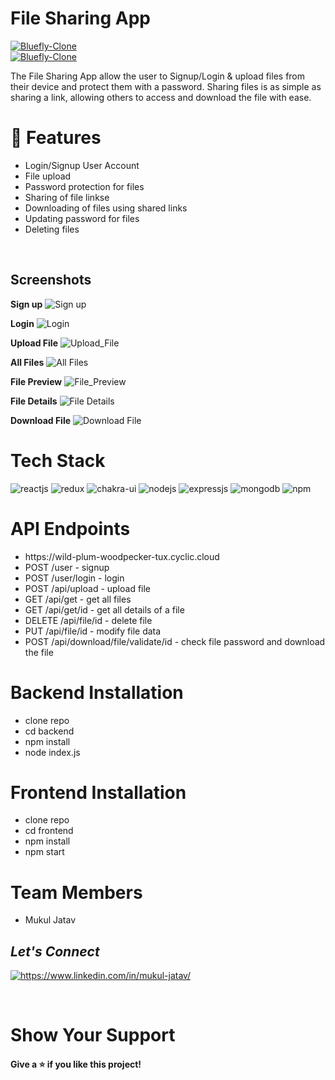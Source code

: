 # File Sharing App

<a href="https://file-sharing-application.netlify.app/" target="blank">
        <img src="https://img.shields.io/static/v1?style=for-the-badge&message=Want to see live preview »&color=B9351B&logo=Bluefly&logoColor=FFFFFF&label=" alt="Bluefly-Clone" />
    </a>
</br>

<a href="https://drive.google.com/file/d/1BlACPcpmBkKHRxUE_LEMrB4yljPJVxV_/view?usp=sharing" target="blank">
        <img src="https://img.shields.io/static/v1?style=for-the-badge&message=Video Walkthrough of the project »&color=1BB91F&logo=Bluefly&logoColor=FFFFFF&label=" alt="Bluefly-Clone" />
    </a>
    
<p> The File Sharing App allow the user to Signup/Login & upload files from their device and protect them with a password. Sharing files is as simple as sharing a link, allowing others to access and download the file with ease.

 </p>

<h1> 🚀 Features </h1>
<ul> 
<li> Login/Signup User Account </li>
<li> File upload </li>
<li> Password protection for files </li> 
<li> Sharing of file linkse </li>
<li> Downloading of files using shared links </li> 
<li> Updating password for files </li> 
<li> Deleting files </li> 
</ul>

</br>

## Screenshots
**Sign up**
![Sign up](https://res.cloudinary.com/dfrhy6m3m/image/upload/v1735849543/n1jmmbdshvarzhtmff0j.png)

**Login**
![Login](https://res.cloudinary.com/dfrhy6m3m/image/upload/v1735849529/rqkysncbmwczo5wxx6ii.png)

**Upload File**
![Upload_File](https://res.cloudinary.com/dfrhy6m3m/image/upload/v1735849561/lmsbubqsxbnt12i5fnfb.png)

**All Files**
![All Files](https://res.cloudinary.com/dfrhy6m3m/image/upload/v1735849749/j92evec7ja2ppmdpfmu6.png)

**File Preview**
![File_Preview](https://res.cloudinary.com/dfrhy6m3m/image/upload/v1735849765/coiqkyuyhj16lb8cej8w.png)


**File Details**
![File Details](https://res.cloudinary.com/dfrhy6m3m/image/upload/v1735849605/lvggguzi7ra0sxwdgmko.png)

**Download File**
![Download File](https://res.cloudinary.com/dfrhy6m3m/image/upload/v1735849779/kawr7ryccwjgd14mcf0z.png)


<h1> Tech Stack </h1>
<p>
    <img src="https://img.shields.io/badge/React-20232A?style=for-the-badge&logo=react&logoColor=61DAFB" alt="reactjs" />
    <img src="https://img.shields.io/badge/Redux-593D88?style=for-the-badge&logo=redux&logoColor=white" alt="redux" />
    <img src="https://img.shields.io/badge/Chakra%20UI-3bc7bd?style=for-the-badge&logo=chakraui&logoColor=white" alt="chakra-ui" />
    <img src="https://img.shields.io/badge/Node.js-339933?style=for-the-badge&logo=node.js&logoColor=white" alt="nodejs" />
    <img src="https://img.shields.io/badge/Express.js-1946BE?style=for-the-badge&logo=express&logoColor=white" alt="expressjs" />
    <img src="https://img.shields.io/badge/MongoDB-47A248?style=for-the-badge&logo=mongodb&logoColor=white" alt="mongodb" />
    <img src="https://img.shields.io/badge/npm-CB3837?style=for-the-badge&logo=npm&logoColor=white" alt="npm" />
</p>

<h1> API Endpoints </h1>
<ul> 
<li> https://wild-plum-woodpecker-tux.cyclic.cloud  </li>
<li> POST /user - signup </li>
<li> POST /user/login - login </li>
<li> POST /api/upload - upload file </li>
<li> GET /api/get - get all files </li>
<li> GET /api/get/id - get all details of a file </li>
<li> DELETE /api/file/id - delete file </li>
<li> PUT /api/file/id - modify file data </li>
<li> POST /api/download/file/validate/id - check file password and download the file </li>
</ul>

<h1>  Backend Installation </h1>
<ul> 
<li> clone repo  </li>
<li> cd backend </li>
<li> npm install </li>
<li> node index.js </li>
</ul>

<h1>  Frontend Installation </h1>
<ul> 
<li> clone repo  </li>
<li> cd frontend </li>
<li> npm install </li>
<li> npm start </li>
</ul>

<h1> Team Members </h1>
<ul> 
<li> Mukul Jatav </li>
</ul>

<h2><i>Let's Connect</i></h2>
<p align="left">
    <a href="https://www.linkedin.com/in/mukul-jatav/">
        <img align="center" src="https://img.shields.io/badge/LinkedIn-0077B5?style=for-the-badge&logo=linkedin&logoColor=white" alt="https://www.linkedin.com/in/mukul-jatav/" />
    </a>
</p>
<br>


<h1> Show Your Support </h1>
<h4> Give a ⭐️ if you like this project! </h4>
